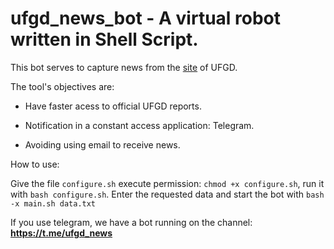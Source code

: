 # **ufgd_news_bot - A virtual robot written in Shell Script.**

This bot serves to capture news from the [site](https://ufgd.edu.br/informes)
of UFGD.

The tool's objectives are:

- Have faster acess to official UFGD reports.

- Notification in a constant access application: Telegram.

- Avoiding using email to receive news.

How to use:

Give the file `configure.sh` execute permission: `chmod +x configure.sh`,
run it with `bash configure.sh`. Enter the requested data and start the bot
with `bash -x main.sh data.txt`

If you use telegram, we have a bot running on the channel:
**https://t.me/ufgd_news**
